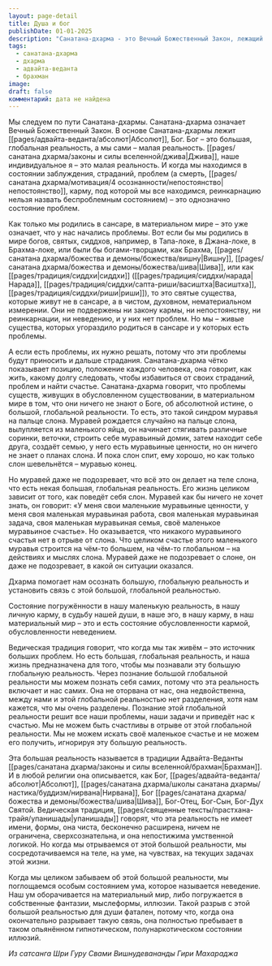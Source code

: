 ```yaml
---
layout: page-detail
title: Душа и бог
publishDate: 01-01-2025
description: "Санатана-дхарма - это Вечный Божественный Закон, лежащий в основе всех духовных традиций Индии. Она учит, что индивидуальное «я» (джива) - малая реальность, а Абсолют (Брахман) - глобальная, вечная реальность, с которой нужно восстановить связь для преодоления страданий и неведения. Жизнь в отрыве от Абсолюта ведёт к страданиям, а осознание и следование дхарме - к гармонии и освобождению. Главные принципы: ненасилие, правдивость, чистота, самодисциплина, служение Богу и всем живым существам"
tags:
  - санатана-дхарма
  - дхарма
  - адвайта-веданта
  - брахман
image: 
draft: false
комментарий: дата не найдена
---
```

Мы следуем по пути Санатана-дхармы. Санатана-дхарма означает Вечный Божественный Закон. В основе Санатана-дхармы лежит [[pages/адвайта-веданта/абсолют|Абсолют]], Бог. Бог – это большая, глобальная реальность, а мы сами – малая реальность. [[pages/санатана дхарма/законы и силы вселенной/джива|Джива]], наше индивидуальное я – это малая реальность. И когда мы находимся в состоянии заблуждения, страданий, проблем (а смерть, [[pages/санатана дхарма/мотивация/4 осознанности/непостоянство|непостоянство]], карму, под которой мы все находимся, реинкарнацию нельзя назвать беспроблемным состоянием) – это однозначно состояние проблем.

Как только мы родились в сансаре, в материальном мире – это уже означает, что у нас начались проблемы. Вот если бы мы родились в мире богов, святых, сиддхов, например, в Тапа-локе, в Джана-локе, в Брахма-локе, или были бы богами-творцами, как Брахма, [[pages/санатана дхарма/божества и демоны/божества/вишну|Вишну]], [[pages/санатана дхарма/божества и демоны/божества/шива|Шива]], или как [[pages/традиция/сиддхи|сиддхи]] ([[pages/традиция/сиддхи/нарада|Нарада]], [[pages/традиция/сиддхи/сапта-риши/васиштха|Васиштха]], [[pages/традиция/сиддхи/риши|риши]]), то это святые существа, которые живут не в сансаре, а в чистом, духовном, нематериальном измерении. Они не подвержены ни закону кармы, ни непостоянству, ни реинкарнации, ни неведению, и у них нет проблем. Но мы – живые существа, которых угораздило родиться в сансаре и у которых есть проблемы.

А если есть проблемы, их нужно решать, потому что эти проблемы будут приносить и дальше страдания. Санатана-дхарма чётко показывает позицию, положение каждого человека, она говорит, как жить, какому долгу следовать, чтобы избавиться от своих страданий, проблем и найти счастье. Санатана-дхарма говорит, что проблемы существ, живущих в обусловленном существовании, в материальном мире в том, что они ничего не знают о Боге, об абсолютной истине, о большой, глобальной реальности. То есть, это такой синдром муравья на пальце слона. Муравей рождается случайно на пальце слона, вылупляется из маленького яйца, он начинает стягивать различные соринки, веточки, строить себе муравьиный домик, затем находит себе друга, создаёт семью, у него есть муравьиные ценности, но он ничего не знает о планах слона. И пока слон спит, ему хорошо, но как только слон шевельнётся – муравью конец.

Но муравей даже не подозревает, что всё это он делает на теле слона, что есть некая большая, глобальная реальность. Его жизнь целиком зависит от того, как поведёт себя слон. Муравей как бы ничего не хочет знать, он говорит: «У меня свои маленькие муравьиные ценности, у меня своя маленькая муравьиная работа, своя маленькая муравьиная задача, своя маленькая муравьиная семья, своё маленькое муравьиное счастье». Но оказывается, что никакого муравьиного счастья нет в отрыве от слона. Что целиком счастье этого маленького муравья строится на чём-то большем, на чём-то глобальном – на действиях и мыслях слона. Муравей даже не подозревает о слоне, он даже не подозревает, в какой он ситуации оказался.

Дхарма помогает нам осознать большую, глобальную реальность и установить связь с этой большой, глобальной реальностью. 

Состояние погружённости в нашу маленькую реальность, в нашу личную карму, в судьбу нашей души, в наше эго, в нашу карму, в наш материальный мир – это и есть состояние обусловленности кармой, обусловленности неведением.

Ведическая традиция говорит, что когда мы так живём – это источник больших проблем. Но есть большая, глобальная реальность, и наша жизнь предназначена для того, чтобы мы познавали эту большую глобальную реальность. Через познание большой глобальной реальности мы можем познать себя самих, потому что эта реальность включает и нас самих. Она не оторвана от нас, она недвойственна, между нами и этой глобальной реальностью нет разделения, хотя нам кажется, что мы очень разделены. Познание этой глобальной реальности решит все наши проблемы, наши задачи и приведёт нас к счастью. Мы не можем быть счастливы в отрыве от этой глобальной реальности. Мы не можем искать своё маленькое счастье и не можем его получить, игнорируя эту большую реальность.

Эта большая реальность называется в традиции Адвайта-Веданты [[pages/санатана дхарма/законы и силы вселенной/брахман|Брахман]]. И в любой религии она описывается, как Бог, [[pages/адвайта-веданта/абсолют|Абсолют]], [[pages/санатана дхарма/школы санатана дхармы/настика/буддизм/нирвана|Нирвана]], Бог [[pages/санатана дхарма/божества и демоны/божества/шива|Шива]], Бог-Отец, Бог-Сын, Бог-Дух Святой. Ведическая традиция,  [[pages/священные тексты/прастхана-трайя/упанишады|упанишады]] говорят, что эта реальность не имеет имени, формы, она чиста, бесконечно расширена, ничем не ограничена, сверхсознательна, и она непостижима умственной логикой. Но когда мы отрываемся от этой большой реальности, мы сосредотачиваемся на теле, на уме, на чувствах, на текущих задачах этой жизни.

Когда мы целиком забываем об этой большой реальности, мы поглощаемся особым состоянием ума, которое называется неведение. Наш ум оборачивается на материальный мир, либо погружается в собственные фантазии, мыслеформы, иллюзии. Такой разрыв с этой большой реальностью для души фатален, потому что, когда она окончательно разрывает такую связь, она полностью пребывает в таком опьянённом гипнотическом, полунаркотическом состоянии иллюзий.

*Из сатсанга Шри Гуру Свами Вишнудевананды Гири Махараджа*

